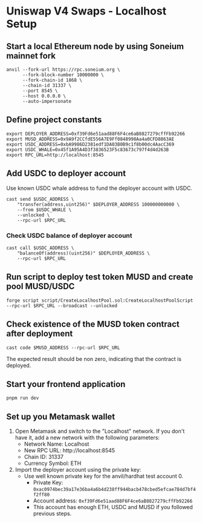 # Uniswap V4 Swaps - Localhost Setup

## Start a local Ethereum node by using Soneium mainnet fork
```shell
anvil --fork-url https://rpc.soneium.org \
      --fork-block-number 10000000 \
      --fork-chain-id 1868 \
      --chain-id 31337 \
      --port 8545 \
      --host 0.0.0.0 \
      --auto-impersonate
```

## Define project constants
```shell
export DEPLOYER_ADDRESS=0xf39Fd6e51aad88F6F4ce6aB8827279cffFb92266
export MUSD_ADDRESS=0x9A9f2CCfdE556A7E9Ff0848998Aa4a0CFD8863AE
export USDC_ADDRESS=0xbA9986D2381edf1DA03B0B9c1f8b00dc4AacC369
export USDC_WHALE=0x45f1A95A4D3f3836523F5c83673c797f4d4d263B
export RPC_URL=http://localhost:8545
```

## Add USDC to deployer account
Use known USDC whale address to fund the deployer account with USDC.

```shell
cast send $USDC_ADDRESS \
    "transfer(address,uint256)" $DEPLOYER_ADDRESS 100000000000 \
    --from $USDC_WHALE \
    --unlocked \
    --rpc-url $RPC_URL
```

### Check USDC balance of deployer account
```shell
cast call $USDC_ADDRESS \
    "balanceOf(address)(uint256)" $DEPLOYER_ADDRESS \
    --rpc-url $RPC_URL
```


## Run script to deploy test token MUSD and create pool MUSD/USDC
```shell
forge script script/CreateLocalhostPool.sol:CreateLocalhostPoolScript --rpc-url $RPC_URL --broadcast --unlocked
```

## Check existence of the MUSD token contract after deployment
```shell
cast code $MUSD_ADDRESS --rpc-url $RPC_URL
```
The expected result should be non zero, indicating that the contract is deployed.

## Start your frontend application
```shell
pnpm run dev
```

## Set up you Metamask wallet
1. Open Metamask and switch to the "Localhost" network. If you don't have it, add a new network with the following parameters:
   - Network Name: Localhost
   - New RPC URL: http://localhost:8545
   - Chain ID: 31337
   - Currency Symbol: ETH
2. Import the deployer account using the private key:
   - Use well known private key for the anvil/hardhat test account 0.
     - Private Key: `0xac0974bec39a17e36ba4a6b4d238ff944bacb478cbed5efcae784d7bf4f2ff80`
     - Account address: `0xf39Fd6e51aad88F6F4ce6aB8827279cffFb92266`
     - This account has enough ETH, USDC and MUSD if you followed previous steps.